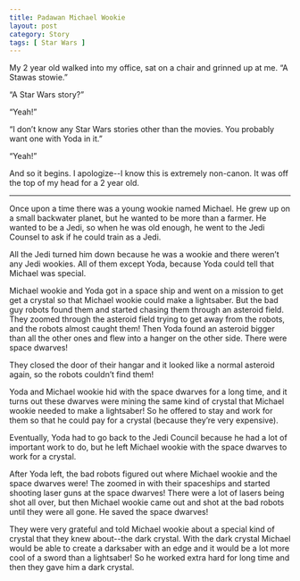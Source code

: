 ```yaml
---
title: Padawan Michael Wookie
layout: post
category: Story
tags: [ Star Wars ]
---
```

My 2 year old walked into my office, sat on a chair and grinned up at me. “A Stawas stowie.”

“A Star Wars story?”

“Yeah!”

“I don’t know any Star Wars stories other than the movies. You probably want one with Yoda in it.”

“Yeah!”

And so it begins. I apologize--I know this is extremely non-canon. It was off the top of my head for a 2 year old.

* * *

Once upon a time there was a young wookie named Michael. He grew up on a small backwater planet, but he wanted to be more than a farmer. He wanted to be a Jedi, so when he was old enough, he went to the Jedi Counsel to ask if he could train as a Jedi.

All the Jedi turned him down because he was a wookie and there weren’t any Jedi wookies. All of them except Yoda, because Yoda could tell that Michael was special.

Michael wookie and Yoda got in a space ship and went on a mission to get get a crystal so that Michael wookie could make a lightsaber. But the bad guy robots found them and started chasing them through an asteroid field. They zoomed through the asteroid field trying to get away from the robots, and the robots almost caught them! Then Yoda found an asteroid bigger than all the other ones and flew into a hanger on the other side. There were space dwarves!

They closed the door of their hangar and it looked like a normal asteroid again, so the robots couldn’t find them!

Yoda and Michael wookie hid with the space dwarves for a long time, and it turns out these dwarves were mining the same kind of crystal that Michael wookie needed to make a lightsaber! So he offered to stay and work for them so that he could pay for a crystal (because they’re very expensive).

Eventually, Yoda had to go back to the Jedi Council because he had a lot of important work to do, but he left Michael wookie with the space dwarves to work for a crystal.

After Yoda left, the bad robots figured out where Michael wookie and the space dwarves were! The zoomed in with their spaceships and started shooting laser guns at the space dwarves! There were a lot of lasers being shot all over, but then Michael wookie came out and shot at the bad robots until they were all gone. He saved the space dwarves!

They were very grateful and told Michael wookie about a special kind of crystal that they knew about--the dark crystal. With the dark crystal Michael would be able to create a darksaber with an edge and it would be a lot more cool of a sword than a lightsaber! So he worked extra hard for long time and then they gave him a dark crystal.
